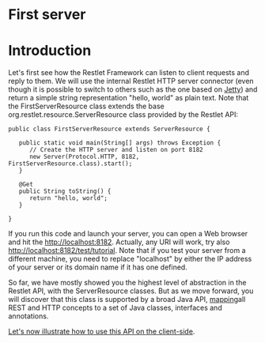 First server
============

Introduction
============

Let's first see how the Restlet Framework can listen to client requests
and reply to them. We will use the internal Restlet HTTP server
connector (even though it is possible to switch to others such as the
one based on
[Jetty](../../extensions/jetty/index.md "Eclipse Jetty extension"))
and return a simple string representation "hello, world" as plain text.
Note that the FirstServerResource class extends the base
org.restlet.resource.ServerResource class provided by the Restlet API:

~~~~ {.brush: .java}
public class FirstServerResource extends ServerResource {  

   public static void main(String[] args) throws Exception {  
      // Create the HTTP server and listen on port 8182  
      new Server(Protocol.HTTP, 8182, FirstServerResource.class).start();  
   }

   @Get  
   public String toString() {  
      return "hello, world";  
   }

}  
~~~~

If you run this code and launch your server, you can open a Web browser
and hit the
[http://localhost:8182](http://localhost:8182/).
Actually, any URI will work, try also
[http://localhost:8182/test/tutorial](http://localhost:8182/test/tutorial).
Note that if you test your server from a different machine, you need to
replace "localhost" by either the IP address of your server or its
domain name if it has one defined.

So far, we have mostly showed you the highest level of abstraction in
the Restlet API, with the ServerResource classes. But as we move
forward, you will discover that this class is supported by a broad Java
API,
[mapping](../../core/http-headers-mapping.md "Mapping HTTP headers")all
REST and HTTP concepts to a set of Java classes, interfaces and
annotations.

[Let's now illustrate how to use this API on the client-side](first-client.md "First client").
